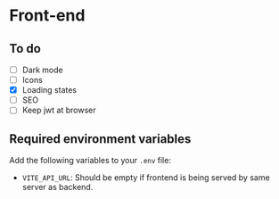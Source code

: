# Front-end

## To do

- [ ] Dark mode
- [ ] Icons
- [x] Loading states
- [ ] SEO
- [ ] Keep jwt at browser

## Required environment variables

Add the following variables to your `.env` file:

- `VITE_API_URL`: Should be empty if frontend is being served by same server as backend.